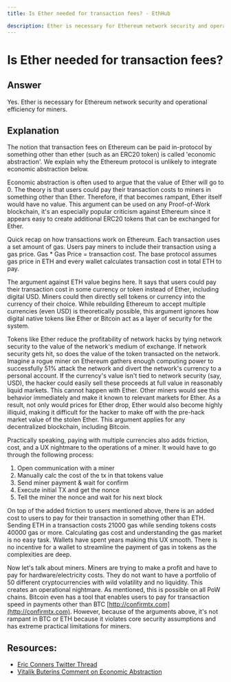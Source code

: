```yaml
---
title: Is Ether needed for transaction fees? - EthHub

description: Ether is necessary for Ethereum network security and operational efficiency for miners.
---
```


# Is Ether needed for transaction fees?

## Answer

Yes. Ether is necessary for Ethereum network security and operational efficiency for miners.

## Explanation

The notion that transaction fees on Ethereum can be paid in-protocol by something other than ether \(such as an ERC20 token\) is called 'economic abstraction'. We explain why the Ethereum protocol is unlikely to integrate economic abstraction below.

Economic abstraction is often used to argue that the value of Ether will go to 0. The theory is that users could pay their transaction costs to miners in something other than Ether. Therefore, if that becomes rampant, Ether itself would have no value. This argument can be used on any Proof-of-Work blockchain, it's an especially popular criticism against Ethereum since it appears easy to create additional ERC20 tokens that can be exchanged for Ether.

Quick recap on how transactions work on Ethereum. Each transaction uses a set amount of gas. Users pay miners to include their transaction using a gas price. Gas \* Gas Price = transaction cost. The base protocol assumes gas price in ETH and every wallet calculates transaction cost in total ETH to pay.

The argument against ETH value begins here. It says that users could pay their transaction cost in some currency or token instead of Ether, including digital USD. Miners could then directly sell tokens or currency into the currency of their choice. While rebuilding Ethereum to accept multiple currencies \(even USD\) is theoretically possible, this argument ignores how digital native tokens like Ether or Bitcoin act as a layer of security for the system.

Tokens like Ether reduce the profitability of network hacks by tying network security to the value of the network's medium of exchange. If network security gets hit, so does the value of the token transacted on the network. Imagine a rogue miner on Ethereum gathers enough computing power to successfully 51% attack the network and divert the network's currency to a personal account. If the currency's value isn't tied to network security \(say, USD\), the hacker could easily sell these proceeds at full value in reasonably liquid markets. This cannot happen with Ether. Other miners would see this behavior immediately and make it known to relevant markets for Ether. As a result, not only would prices for Ether drop, Ether would also become highly illiquid, making it difficult for the hacker to make off with the pre-hack market value of the stolen Ether. This argument applies for any decentralized blockchain, including Bitcoin.

Practically speaking, paying with multiple currencies also adds friction, cost, and a UX nightmare to the operations of a miner. It would have to go through the following process:

1. Open communication with a miner 
2. Manually calc the cost of the tx in that tokens value
3. Send miner payment & wait for confirm
4. Execute initial TX and get the nonce
5. Tell the miner the nonce and wait for his next block

On top of the added friction to users mentioned above, there is an added cost to users to pay for their transaction in something other than ETH. Sending ETH in a transaction costs 21000 gas while sending tokens costs 40000 gas or more. Calculating gas cost and understanding the gas market is no easy task. Wallets have spent years making this UX smooth. There is no incentive for a wallet to streamline the payment of gas in tokens as the complexities are deep.

Now let's talk about miners. Miners are trying to make a profit and have to pay for hardware/electricity costs. They do not want to have a portfolio of 50 different cryptocurrencies with wild volatility and no liquidity. This creates an operational nightmare. As mentioned, this is possible on all PoW chains. Bitcoin even has a tool that enables users to pay for transaction speed in payments other than BTC [http://confirmtx.com](http://confirmtx.com). However, because of the arguments above, it's not rampant in BTC or ETH because it violates core security assumptions and has extreme practical limitations for miners.

## Resources:

* [Eric Conners Twitter Thread](https://twitter.com/econoar/status/1055845633754447872/)
* [Vitalik Buterins Comment on Economic Abstraction](https://old.reddit.com/r/ethtrader/comments/9ch5ls/the_collapse_of_eth_is_inevitable_techcrunch_can/e5av470/)


